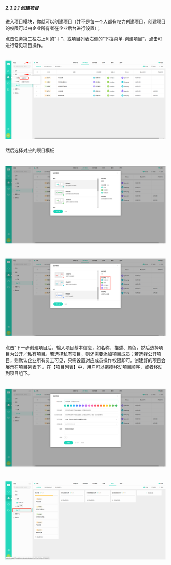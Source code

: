 ##### 2.3.2.1 创建项目

进入项目模块，你就可以创建项目（并不是每一个人都有权力创建项目，创建项目的权限可以由企业所有者在企业后台进行设置）；

点击任务第二栏右上角的“＋”，或项目列表右侧的“下拉菜单-创建项目”，点击可进行常见项目操作。

# ![](/assets/02项目-创建项目1.png)

然后选择对应的项目模板

# ![](/assets/07项目-创建项目2.png)

# ![](/assets/07项目-创建项目3.png)

点击“下一步创建项目后，输入项目基本信息，如名称、描述、颜色，然后选择项目为公开／私有项目。若选择私有项目，则还需要添加项目成员；若选择公开项目，则默认企业所有员工可见，只需设置对应成员操作权限即可。创建好的项目会展示在项目列表下 。在【项目列表】中，用户可以拖拽移动项目顺序，或者移动到项目组下。

# ![](/assets/07项目-创建项目4.png)

# ![](/assets/07项目-创建项目5.png)

